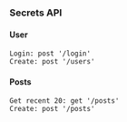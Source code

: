 ### Secrets API

#### User

    Login: post '/login'
    Create: post '/users'

#### Posts

    Get recent 20: get '/posts'
    Create: post '/posts'
